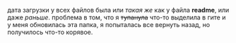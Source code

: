 дата загрузки у всех файлов была или *такая же* как у файла **readme**, или даже *раньше*. 
проблема в том, что я ~~тупанула~~ что-то выделила в гите и у меня обновилась эта папка, я попыталась все вернуть назад, но получилось что-то корявое.
